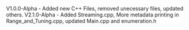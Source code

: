 V1.0.0-Alpha - Added new C++ Files, removed unecessary files, updated others.
V2.1.0-Alpha - Added Streaming.cpp, More metadata printing in Range_and_Tuning.cpp, updated Main.cpp and enumeration.h
